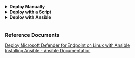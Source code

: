<details>
    <summary><b>Deploy Manually</b></summary>

### Create your Linux virtual machines
2. From a Terminal session, connect to a Linux VM using the command: **_ssh <user>@<IP address>_** or **_ssh <user>@<IP address> -p <port>_** if you are connecting to a port other then TCP port 22. The 'IP address' can also be the FQDN of the server you are connecting to.
```bash
ssh <user>@<IP address> -p 45163
```
or
```bash
ssh <user>@<IP address> -p 45163
```
Press enter. Then enter "yes" and provide your password when prompted.
    
    
    b. sudo yum update to get the update packages
    c. sudo yum upgrade
    d. Create a user (not really needed - this is to just create a user with a password that you can easily remember) and add the user to the wheel (sudo) group - you can do this on multiple lines or a single line.
    e. Type sudo -i to switch to the root user.
        i. Multiple lines of commands to create a user:
        adduser bob[to create new user]
        passwd bob[to configure a password for the user]
        usermod -aG wheel bob[to make user a sudo user]
        id bob[to verify user sudo status]
        su - bob[to log in as bob]
        pwd [to view the user's working directory]
        
        Or
        
        ii. Single line of command: useradd bob && passwd bob && usermod -aG wheel bob
        
        Now, you can connect to your Linux device using the new user's (bob) credentials with the following line for example: ssh bob@mw-072.myworkspace.microsoft.com -p 45630
        iii. But even better, do you really want to be bother using a password to authenticate? I am guessing no; so, access your Linux device in a very secure manner with a certificate-based authentication!
        
        On your local device (Microsoft issued or other), do the following from a PowerShell session:
        
        Generate a private/public key pair and provide the name LocalHostKey for example when prompted and do not provide any password (two files will be created, one for the private key and one for the public key)
        ssh-keygen -t rsa -C "LocalHost" 
        
        Replace filePath with the path to the file, for example "E:\Repo\MDE\LocalHostKey" and the command will be $keyFile = "E:\Repo\MDE\LocalHostKey"
        $keyFile = "filePath"
        
        Run the following command and note FullControl access for System and Administrators, and Modify and Synchronize for the current user, which are overly permissive, and Linux will not allow authentication with such permissions.
        Get-Acl $keyFile | Format-List
        
        Get the permissions that users and user groups have to access the file
        $acl = Get-Acl $keyFile 
        
        Get the current username on the device
        $username = [System.Security.Principal.WindowsIdentity]::GetCurrent().Name
        
        Create a new access rule object with the permissions for the ACL and apply the ACL to the file
        $accessRule = New-Object System.Security.AccessControl.FileSystemAccessRule($username,"Read","Allow")
        $acl.SetAccessRule($accessRule)
        $acl | Set-Acl $keyFile
        
        Disabling the inheritance and removing the existing access rules
        $acl.SetAccessRuleProtection($true,$false) # $acl | Set-Acl $keyFile
        
        # After applying the ACL and disabling the inheritance, make sure FullControl is no longer granted to the current user
        Get-Acl $keyFile | Format-List
        
        # Finally copy the public key, you'll upload that to your Linux device
        Get-Content .\LocalHostKey.pub and copy the public key; you'll upload that to your Linux machine
        
        On your Linux machine
        mkdir ~/.ssh
        sudo vim ~/.ssh/authorized_keys
        Type i and paste the public key
        Type "ESC" then :wq to exit
        cat ~/.ssh/authorized_keys to verify the presence of the public key on the Linux machine.
    
    Now you can connect to your Linux device without a password - example:
    ssh -i "LocalHostKey" bob@mw-072.myworkspace.microsoft.com -p 45173
    From the current system, you can also copy the public key to other systems with the following command for example:
    sudo scp ~/.ssh/authorized_keys lessi@10.0.0.78:~/.ssh
    
3. Install MDE
    a. Locate the installer script
        i. Use hostnamectl command to identify system related information including release version.
        ii. Install yum-utils if it isn't already installed: sudo yum install yum-utils
        iii. sudo yum-config-manager --add-repo=https://packages.microsoft.com/config/rhel/9.0/prod.repo
        
    b. Application installation
        i. yum repolist to list all repositories
        ii. sudo yum --enablerepo=packages-microsoft-com-prod install mdatp to install the package from the production repository.
        iii. sudo mdatp edr tag set --name GROUP --value 'Rhel-Linux' to set the device tag.
        
        
        
    c. Download the onboarding package from Microsoft Defender XDR portal
        i. Create a folder to store MDE onboarding files: mkdir MDE and cd MDE to navigate in that directory
        ii. Transfer the onboarding package to your Linux machine: 
    
    
    In Linux, we can share files between computers using scp. scp utilizes ssh to securely transfer files. We use the following syntax to copy files from the source machine to the destination machine:
     scp /path/to/local/file username@destination:/path/to/destination, for example the below command will copy the onboarding package from your local computer into the MDE directory of the Linux device.
     scp -P 45173 "E:\Repo\MDE\WindowsDefenderATPOnboardingPackage.zip" bob@devlab-rhelz:/MDE
    
    
    On the Linux machine, type ls -l MDE (this LS in lowercase) in to verify the presence of the onboarded ZIP file
    cd MDE and unzip WindowsDefenderATPOnboardingPackage.zip to unzip the file. You'll get the MicrosoftDefenderATPOnboardingLinuxServer.py file

    a. Client configuration
    Initially the client device is not associated with an organization and the orgId attribute is blank.
    mdatp health --field org_id 
    sudo python3 MicrosoftDefenderATPOnboardingLinuxServer.py (Generating /etc/opt/microsoft/mdatp/mdatp_onboard.json ..)
    mdatp health --field org_id to verify that the device is now associated with your organization and reports a valid organization identifier.
    
    Check the health status of the product. A return value of 'true' denotes that the product is functioning as expected.
    mdatp health --field healthy
    mdatp health list | grep -i 'network\|passive_mode\|automatic_definition\|managed_by\|MDE\|managed\|real_time_protection\|behavior_monitoring\|edr'
    
    Check the status of the definitions update, return value should be up_to_date.
    mdatp health --field definitions_status
    
    Ensure real-time protection is enabled, the return value should be true.
    mdatp health --field real_time_protection_enabled
    if not, run the following: sudo mdatp config real-time-protection --value enabled
    
    Test MDE on Linux by simulating the download of a malicious file. The file should be quarantined.
    curl -o ~/eicar.com.txt https://secure.eicar.org/eicar.com.txt
    
    List the detected threats
    mdatp threat list
    
    
    https://aka.ms/LinuxDIY
    
    
    
Resources: Microsoft Defender for Endpoint on Linux resources | Microsoft Learn

</details>

<details>
    <summary><b>Deploy with a Script</b></summary>
</details>

<details>
    <summary><b>Deploy with Ansible</b></summary>

### Connect to Ansible Control Node
From a shell (for example PowerShell), connect to your Ansible control node server with the following command:<br> _<**ssh rod@IPAddress -p 45163**>_<br>
The IPAddress could also be the FQDN of the server, **-p** specifies the ssh port if TCP port 22 is not the default. Answer 'yes' when prompted if you are sure to continue connecting, and provide the login password when prompted.<br>
```PowerShell
ssh rod@IPAddress -p 45163
```

### Configure Ansible Control Node
#### Basic Configurations
View the details of the control node
Update and upgrade the server<br>
```bash
 sudo apt update && sudo apt upgrade
 ```
View the hostname<br>
```bash
hostname
```
View the fully qualified domain name (FQDN) of the host<br>
```bash
hostname --fqdn
```
View the detail of the server using _<lsb_release -a>_.<br> 
Notice the Linux distribution, the release (version), and the codename<br>
```bash
lsb_release -a
```
Create a private/public key pair that you use to automate tasks using Ansible<br>
```bash
ssh-keygen -t rsa -C "ControlNodeKey" -f ansible/ControlNode
sudo vim ~/.ssh/config (add the following line: IdentityFile ~/.ssh/ControlNode)
```

Create folder in your working directory named ansible<br>
```bash
mkdir ansible
```
Create a file named hosts and add your Linux devices to the file<br>
```bash
sudo vim ansible/hosts
```
#### Install Ansible
```bash
ansible-playbook -K install_mdatp.yml -i hosts
```
![Install Ansible](/)

#### Uninstall Ansible
```bash
ansible-playbook -K uninstall_mdatp.yml -i hosts
```
![Uninstall Ansible](/)

### Configure Ansible Managed Nodes

Create an Ansible administrator user account running the following command:<br>
_<sudo useradd -m user && sudo passwd user && sudo usermod -aG sudo user>_<br>
- **sudo useradd -m user**: creates a user (-m creates the user's directory).
- **sudo passwd user**: sets the user password.
- **sudo usermod -aG user**: adds the user to the sudo group.<br>

Run the _<id - user>_ command to verify that the user is member of the sudo group.<br>
Run the _<su - user>_ command to login as the newly created user.

```bash
sudo useradd -m lessi && sudo passwd lessi && sudo usermod -aG sudo lessi
id lessi
su - lessi
```
For example:
![Create admin user](/image-1.png)
</details>

<br>

### Reference Documents
[Deploy Microsoft Defender for Endpoint on Linux with Ansible](https://learn.microsoft.com/en-us/microsoft-365/security/defender-endpoint/linux-install-with-ansible?view=o365-worldwide)<br>
[Installing Ansible - Ansible Documentation](https://docs.ansible.com/ansible/latest/installation_guide/intro_installation.html)


